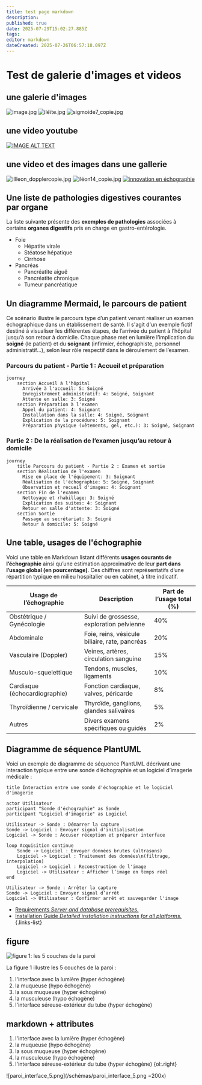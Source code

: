 ```yaml
---
title: test page markdown
description: 
published: true
date: 2025-07-29T15:02:27.885Z
tags: 
editor: markdown
dateCreated: 2025-07-26T06:57:18.097Z
---
```


# Test de galerie d'images et videos

## une galerie d'images

![image.jpg](/image.jpg) ![iléïte.jpg](/iléïte.jpg) ![sigmoide7_copie.jpg](/mccolique1/sigmoide7_copie.jpg)
<!-- {p:.galerie} -->

## une video youtube
[![IMAGE ALT TEXT](https://img.youtube.com/vi/_etHH7s8oNQ/0.jpg)](https://youtube.com/watch?v=_etHH7s8oNQ "Video Title")


## une video et des images dans une gallerie

![illleon_dopplercopie.jpg](/illleon_dopplercopie.jpg) ![iléon14_copie.jpg](/iléon14_copie.jpg) [![innovation en échographie](https://img.youtube.com/vi/_etHH7s8oNQ/0.jpg)](https://youtube.com/watch?v=_etHH7s8oNQ "innovation en échographie")
<!-- {p:.galerie} -->


## Une liste de pathologies digestives courantes par organe

La liste suivante présente des **exemples de pathologies** associées à certains **organes digestifs** pris en charge en gastro-entérologie.

- Foie
  - Hépatite virale
  - Stéatose hépatique
  - Cirrhose
- Pancréas
  - Pancréatite aiguë
  - Pancréatite chronique
  - Tumeur pancréatique
  
## Un diagramme Mermaid, le parcours de patient

Ce scénario illustre le parcours type d’un patient venant réaliser un examen échographique dans un établissement de santé. Il s'agit d'un exemple fictif destiné à visualiser les différentes étapes, de l’arrivée du patient à l’hôpital jusqu’à son retour à domicile.
Chaque phase met en lumière l’implication du **soigné** (le patient) et du **soignant** (infirmier, échographiste, personnel administratif…), selon leur rôle respectif dans le déroulement de l’examen.

### Parcours du patient - Partie 1 : Accueil et préparation
```mermaid
journey
    section Accueil à l'hôpital
      Arrivée à l'accueil: 5: Soigné
      Enregistrement administratif: 4: Soigné, Soignant
      Attente en salle: 3: Soigné
    section Préparation à l'examen
      Appel du patient: 4: Soignant
      Installation dans la salle: 4: Soigné, Soignant
      Explication de la procédure: 5: Soignant
      Préparation physique (vêtements, gel, etc.): 3: Soigné, Soignant
```
### Partie 2 : De la réalisation de l’examen jusqu’au retour à domicile
```mermaid
journey
    title Parcours du patient - Partie 2 : Examen et sortie
    section Réalisation de l'examen
      Mise en place de l'équipement: 3: Soignant
      Réalisation de l'échographie: 5: Soigné, Soignant
      Observation et recueil d'images: 4: Soignant
    section Fin de l'examen
      Nettoyage et rhabillage: 3: Soigné
      Explication des suites: 4: Soignant
      Retour en salle d'attente: 3: Soigné
    section Sortie
      Passage au secrétariat: 3: Soigné
      Retour à domicile: 5: Soigné
```

## Une table, usages de l'échographie

Voici une table en Markdown listant différents **usages courants de l’échographie** ainsi qu’une estimation approximative de leur **part dans l’usage global (en pourcentage)**. Ces chiffres sont représentatifs d’une répartition typique en milieu hospitalier ou en cabinet, à titre indicatif.

| Usage de l’échographie                  | Description                                    | Part  de l’usage total (%) |
|-----------------------------------|------------------------------------------------------|----------------------------|
| Obstétrique / Gynécologie         | Suivi de grossesse, exploration pelvienne            | 40%                        |
| Abdominale                        | Foie, reins, vésicule biliaire, rate, pancréas       | 20%                        |
| Vasculaire (Doppler)              | Veines, artères, circulation sanguine                | 15%                        |
| Musculo-squelettique              | Tendons, muscles, ligaments                          | 10%                        |
| Cardiaque (échocardiographie)     | Fonction cardiaque, valves, péricarde                | 8%                         |
| Thyroïdienne / cervicale          | Thyroïde, ganglions, glandes salivaires              | 5%                         |
| Autres                            | Divers examens spécifiques ou guidés                 | 2%                         |



## Diagramme de séquence PlantUML 
Voici un exemple de diagramme de séquence PlantUML décrivant une interaction typique entre une sonde d’échographie et un logiciel d’imagerie médicale :
```plantuml
title Interaction entre une sonde d'échographie et le logiciel d'imagerie

actor Utilisateur
participant "Sonde d'échographie" as Sonde
participant "Logiciel d'imagerie" as Logiciel

Utilisateur -> Sonde : Démarrer la capture
Sonde -> Logiciel : Envoyer signal d'initialisation
Logiciel -> Sonde : Accuser réception et préparer interface

loop Acquisition continue
    Sonde -> Logiciel : Envoyer données brutes (ultrasons)
    Logiciel -> Logiciel : Traitement des données\n(filtrage, interpolation)
    Logiciel -> Logiciel : Reconstruction de l'image
    Logiciel -> Utilisateur : Afficher l’image en temps réel
end

Utilisateur -> Sonde : Arrêter la capture
Sonde -> Logiciel : Envoyer signal d’arrêt
Logiciel -> Utilisateur : Confirmer arrêt et sauvegarder l'image
```

- [Requirements *Server and database prerequisites.*](/install/requirements)
- [Installation Guide *Detailed installation instructions for all platforms.*](/install)
{.links-list}

## figure

![**figure 1:** les 5 couches de la paroi](/schémas/paroi_interface_5.png)

La figure 1 illustre les 5 couches de la paroi :
1. l'interface avec la lumière (hyper échogène)
1. la muqueuse (hypo échogène)
1. la sous muqueuse (hyper échogène)
1. la musculeuse (hypo échogène)
1. l'interface séreuse-extérieur du tube (hyper échogène)

## markdown + attributes



1. l'interface avec la lumière (hyper échogène)
1. la muqueuse (hypo échogène)
1. la sous muqueuse (hyper échogène)
1. la musculeuse (hypo échogène)
1. l'interface séreuse-extérieur du tube (hyper échogène)
{ol:.right}

![paroi_interface_5.png](/schémas/paroi_interface_5.png =200x)



